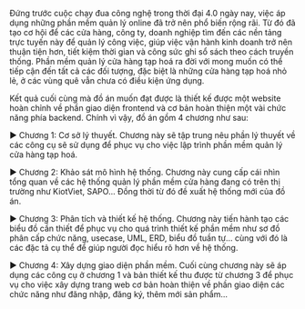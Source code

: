 Đứng trước cuộc chạy đua công nghệ trong thời đại 4.0 ngày nay, việc áp dụng
những phần mềm quản lý online đã trở nên phổ biến rộng rãi. Từ đó đã tạo cơ hội
để các cửa hàng, công ty, doanh nghiệp tìm đến các nền tảng trực tuyến này để
quản lý công việc, giúp việc vận hành kinh doanh trở nên thuận tiện hơn, tiết kiệm
thời gian và công sức ghi sổ sách theo cách truyền thống. Phần mềm quản lý cửa
hàng tạp hoá ra đời với mong muốn có thể tiếp cận đến tất cả các đối tượng, đặc
biệt là những cửa hàng tạp hoá nhỏ lẻ, ở các vùng quê vẫn chưa có điều kiện ứng
dụng.

Kết quả cuối cùng mà đồ án muốn đạt được là thiết kế được một website hoàn chỉnh
về phần giao diện frontend và cơ bản hoàn thiện một vài chức năng phía backend.
Chính vì vậy, đồ án gồm 4 chương như sau:

▶ Chương 1: Cơ sở lý thuyết. Chương này sẽ tập trung nêu phần lý thuyết về
các công cụ sẽ sử dụng để phục vụ cho việc lập trình phần mềm quản lý cửa
hàng tạp hoá.

▶ Chương 2: Khảo sát mô hình hệ thống. Chương này cung cấp cái nhìn tổng
quan về các hệ thống quản lý phần mềm cửa hàng đang có trên thị trường như
KiotViet, SAPO... Đồng thời từ đó đề xuất hệ thống mới của đồ án.

▶ Chương 3: Phân tích và thiết kế hệ thống. Chương này tiến hành tạo các biểu
đồ cần thiết để phục vụ cho quá trình thiết kế phần mềm như sơ đồ phân cấp
chức năng, usecase, UML, ERD, biểu đồ tuần tự... cùng với đó là các đặc tả
cụ thể để giúp người đọc hiểu rõ hơn về hệ thống.

▶ Chương 4: Xây dựng giao diện phần mềm. Cuối cùng chương này sẽ áp dụng
các công cụ ở chương 1 và bản thiết kế thu được từ chương 3 để phục vụ cho
việc xây dựng trang web cơ bản hoàn thiện về phần giao diện các chức năng
như đăng nhập, đăng ký, thêm mới sản phẩm...
